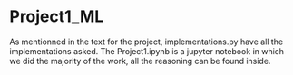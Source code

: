 # Project1_ML
 
As mentionned in the text for the project, implementations.py have all the implementations asked. The Project1.ipynb is a jupyter notebook in which we did the majority of the work, all the reasoning can be found inside.

